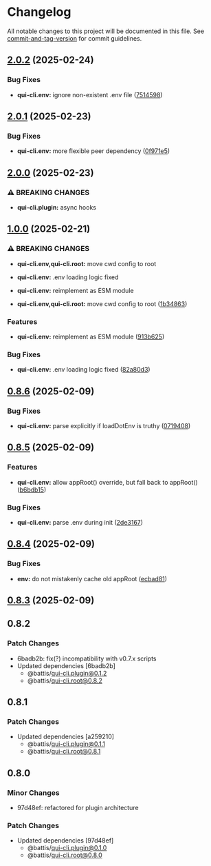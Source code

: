 # Changelog

All notable changes to this project will be documented in this file. See [commit-and-tag-version](https://github.com/absolute-version/commit-and-tag-version) for commit guidelines.

## [2.0.2](https://github.com/battis/qui-cli/compare/env/2.0.1...env/2.0.2) (2025-02-24)


### Bug Fixes

* **qui-cli.env:** ignore non-existent .env file ([7514598](https://github.com/battis/qui-cli/commit/75145984ee5cc5c081c33f9c6d44244cc2140681))

## [2.0.1](https://github.com/battis/qui-cli/compare/env/2.0.0...env/2.0.1) (2025-02-23)


### Bug Fixes

* **qui-cli.env:** more flexible peer dependency ([0f971e5](https://github.com/battis/qui-cli/commit/0f971e5d29b07a31020ee847c22461310eb1bbe6))

## [2.0.0](https://github.com/battis/qui-cli/compare/env/1.0.0...env/2.0.0) (2025-02-23)

### ⚠ BREAKING CHANGES

- **qui-cli.plugin:** async hooks

## [1.0.0](https://github.com/battis/qui-cli/compare/env/0.8.6...env/1.0.0) (2025-02-21)

### ⚠ BREAKING CHANGES

- **qui-cli.env,qui-cli.root:** move cwd config to root
- **qui-cli.env:** .env loading logic fixed
- **qui-cli.env:** reimplement as ESM module

- **qui-cli.env,qui-cli.root:** move cwd config to root ([1b34863](https://github.com/battis/qui-cli/commit/1b3486338fb1c12576c136e2b4e8654f04bfcbeb))

### Features

- **qui-cli.env:** reimplement as ESM module ([913b625](https://github.com/battis/qui-cli/commit/913b62515fd15fd460307e1df64128800d74d896))

### Bug Fixes

- **qui-cli.env:** .env loading logic fixed ([82a80d3](https://github.com/battis/qui-cli/commit/82a80d39e94a7fab165a3d3c9492d4ecf77f1bdb))

## [0.8.6](https://github.com/battis/qui-cli/compare/env/0.8.5...env/0.8.6) (2025-02-09)

### Bug Fixes

- **qui-cli.env:** parse explicitly if loadDotEnv is truthy ([0719408](https://github.com/battis/qui-cli/commit/0719408551f55133b04c55d287998d126e8f07c7))

## [0.8.5](https://github.com/battis/qui-cli/compare/env/0.8.4...env/0.8.5) (2025-02-09)

### Features

- **qui-cli.env:** allow appRoot() override, but fall back to appRoot() ([b6bdb15](https://github.com/battis/qui-cli/commit/b6bdb158d44cdd81beee441bf78b95602966e1d0))

### Bug Fixes

- **qui-cli.env:** parse .env during init ([2de3167](https://github.com/battis/qui-cli/commit/2de3167be47c51f9dd44aaa126a4c375631b1852))

## [0.8.4](https://github.com/battis/qui-cli/compare/env/0.8.3...env/0.8.4) (2025-02-09)

### Bug Fixes

- **env:** do not mistakenly cache old appRoot ([ecbad81](https://github.com/battis/qui-cli/commit/ecbad812d30b571d5b8291317bd075ba8d565416))

## [0.8.3](https://github.com/battis/qui-cli/compare/env/0.8.2...env/0.8.3) (2025-02-09)

## 0.8.2

### Patch Changes

- 6badb2b: fix(?) incompatibility with v0.7.x scripts
- Updated dependencies [6badb2b]
  - @battis/qui-cli.plugin@0.1.2
  - @battis/qui-cli.root@0.8.2

## 0.8.1

### Patch Changes

- Updated dependencies [a259210]
  - @battis/qui-cli.plugin@0.1.1
  - @battis/qui-cli.root@0.8.1

## 0.8.0

### Minor Changes

- 97d48ef: refactored for plugin architecture

### Patch Changes

- Updated dependencies [97d48ef]
  - @battis/qui-cli.plugin@0.1.0
  - @battis/qui-cli.root@0.8.0
